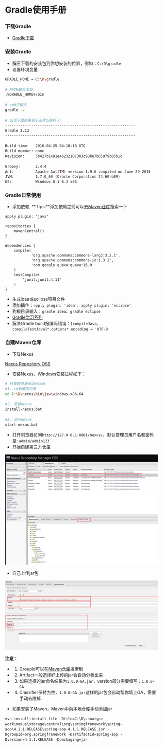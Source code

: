 Gradle使用手册
==============

### 下载Gradle
- [Gradle下载](http://gradle.org/gradle-download/)

### 安装Gradle
- 解压下载的安装包到你想安装的位置，例如：`C:\D\gradle`
- 设置环境变量

```Bash
GRADLE_HOME = C:\D\gradle

# PATH最后添加
;%GRADLE_HOME%\bin

# cmd中输入
gradle -v

# 出现下面结果表示正常安装好了
------------------------------------------------------------
Gradle 2.13
------------------------------------------------------------

Build time:   2016-04-25 04:10:10 UTC
Build number: none
Revision:     3b427b1481e46232107303c90be7b05079b05b1c

Groovy:       2.4.4
Ant:          Apache Ant(TM) version 1.9.6 compiled on June 29 2015
JVM:          1.7.0_60 (Oracle Corporation 24.60-b09)
OS:           Windows 8.1 6.3 x86
```

### Gradle日常使用
- 添加依赖, **Tips:**添加依赖之前可以去[Maven仓库](http://search.maven.org/)搜索一下

```Gradle
apply plugin: 'java'

repositories {
    mavenCentral()
}

dependencies {
    compile(
            'org.apache.commons:commons-lang3:3.2.1',
            'org.apache.commons:commons-io:1.3.2',
            'com.google.guava:guava:16.0'
    )
    testCompile(
        'junit:junit:4.11'
    )
}
```

- 生成idea或eclipse项目文件
 - 添加插件：`apply plugin: 'idea'`、`apply plugin: 'eclipse'`
 - 到根目录输入：`gradle idea`、`gradle eclipse`
- [Gradle学习系列](http://www.cnblogs.com/CloudTeng/p/3417762.html)
- 解决Gradle build报编码错误：`[compileJava, compileTestJava]*.options*.encoding = 'UTF-8'`

### 自建Maven仓库
- 下载Nexus
 
 [Nexus Repository OSS](http://www.sonatype.com/download-oss-sonatype)

- 安装Nexus，Windows安装过程如下：

```Bash
# 已管理员身份运行cmd
#1. cd到解压目录
cd C:\D\nexus\bin\jsw\windows-x86-64

#2. 安装nexus
install-nexus.bat

#3. 运行nexus
start-nexus.bat
```

- 打开浏览器访问`http://127.0.0.1:8081/nexus/`，默认管理员用户名和密码是: `admin/admin123`
- 开始自建第三方仓库

![Nexus配置](image/Nexus配置.jpg)

- 自己上传jar包

![Nexus配置](image/Nexus上传jar.jpg)

 **注意：**
 - 1) GroupId可以在[Maven仓库](http://search.maven.org/)搜索到
 - 2) Artifact一般选择好上传的jar会自动分析出来
 - 3) 如果选择的jar命名结果为`1.0.0-GA.jar`，version部分需要填写：`1.0.0-GA`
 - 4) Classifier保持为空，`1.0.0-GA.jar`这样的jar包会自动帮你填上GA，需要手动去除掉


- 如果安装了Maven，Maven中向本地仓库手动添加jar

 `mvn install:install-file -Dfile=C:\D\sonatype-work\nexus\storage\central\org\springframework\spring-aop\4.1.1.RELEASE\spring-aop-4.1.1.RELEASE.jar -DgroupId=org.springframework -DartifactId=spring-aop -Dversion=4.1.1.RELEASE -Dpackaging=jar`